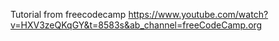 Tutorial from freecodecamp
https://www.youtube.com/watch?v=HXV3zeQKqGY&t=8583s&ab_channel=freeCodeCamp.org
